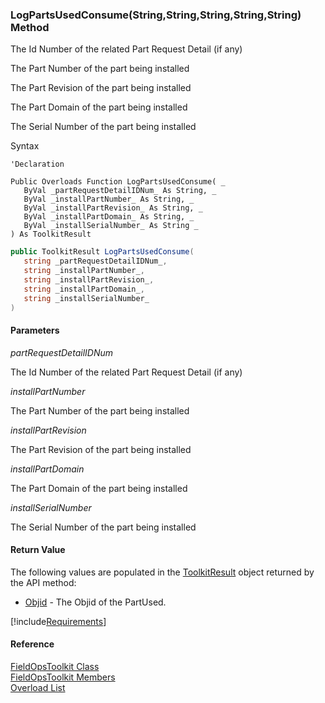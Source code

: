 ﻿### LogPartsUsedConsume(String,String,String,String,String) Method

The Id Number of the related Part Request Detail (if any)

The Part Number of the part being installed

The Part Revision of the part being installed

The Part Domain of the part being installed

The Serial Number of the part being installed

Syntax

```vbnet
'Declaration

Public Overloads Function LogPartsUsedConsume( _
   ByVal _partRequestDetailIDNum_ As String, _
   ByVal _installPartNumber_ As String, _
   ByVal _installPartRevision_ As String, _
   ByVal _installPartDomain_ As String, _
   ByVal _installSerialNumber_ As String _
) As ToolkitResult
```

```csharp
public ToolkitResult LogPartsUsedConsume( 
   string _partRequestDetailIDNum_,
   string _installPartNumber_,
   string _installPartRevision_,
   string _installPartDomain_,
   string _installSerialNumber_
)
```

#### Parameters

_partRequestDetailIDNum_

The Id Number of the related Part Request Detail (if any)

_installPartNumber_

The Part Number of the part being installed

_installPartRevision_

The Part Revision of the part being installed

_installPartDomain_

The Part Domain of the part being installed

_installSerialNumber_

The Serial Number of the part being installed

#### Return Value

The following values are populated in the [ToolkitResult](FChoice.Toolkits.Clarify~FChoice.Toolkits.Clarify.ToolkitResult.md) object returned by the API method:

*   [Objid](FChoice.Toolkits.Clarify~FChoice.Toolkits.Clarify.ToolkitResult~Objid.md) \- The Objid of the PartUsed.

[!include[Requirements](../partials/requirements.md)]

#### Reference

[FieldOpsToolkit Class](FChoice.Toolkits.Clarify~FChoice.Toolkits.Clarify.FieldOps.FieldOpsToolkit.md)  
[FieldOpsToolkit Members](FChoice.Toolkits.Clarify~FChoice.Toolkits.Clarify.FieldOps.FieldOpsToolkit_members.md)  
[Overload List](FChoice.Toolkits.Clarify~FChoice.Toolkits.Clarify.FieldOps.FieldOpsToolkit~LogPartsUsedConsume.md)